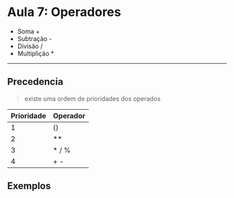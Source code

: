# Aula 7: Operadores

+ Soma +
+ Subtração -
+ Divisão /
+ Multiplição *

---

## Precedencia
>existe uma ordem de prioridades dos operados

|Prioridade | Operador |
|-----------|----------|
| 1 | () |
| 2 | ** |
| 3 | * / % |
| 4 | + -|


## Exemplos
